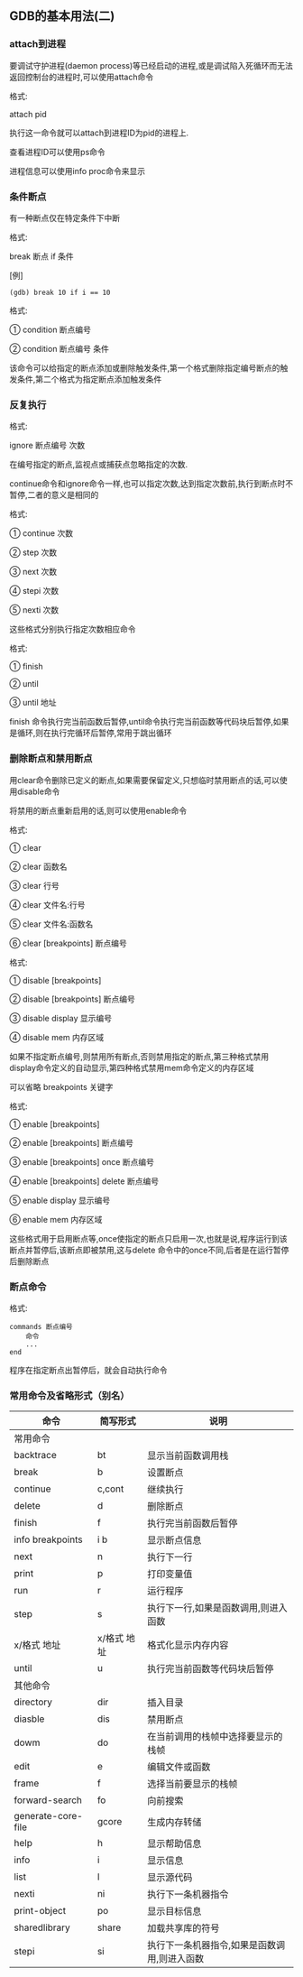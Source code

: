 ## GDB的基本用法(二)

### attach到进程

要调试守护进程(daemon process)等已经启动的进程,或是调试陷入死循环而无法返回控制台的进程时,可以使用attach命令

格式:

attach pid

执行这一命令就可以attach到进程ID为pid的进程上.

查看进程ID可以使用ps命令

进程信息可以使用info proc命令来显示

### 条件断点

有一种断点仅在特定条件下中断

格式:

break 断点 if 条件

[例]

```shell
(gdb) break 10 if i == 10
```

格式:

① condition 断点编号

② condition 断点编号 条件

该命令可以给指定的断点添加或删除触发条件,第一个格式删除指定编号断点的触发条件,第二个格式为指定断点添加触发条件

### 反复执行

格式:

ignore 断点编号 次数

在编号指定的断点,监视点或捕获点忽略指定的次数.

continue命令和ignore命令一样,也可以指定次数,达到指定次数前,执行到断点时不暂停,二者的意义是相同的

格式:

① continue 次数

② step 次数

③ next 次数

④ stepi 次数

⑤ nexti 次数

这些格式分别执行指定次数相应命令

格式:

① finish

② until

③ until 地址

finish 命令执行完当前函数后暂停,until命令执行完当前函数等代码块后暂停,如果是循环,则在执行完循环后暂停,常用于跳出循环

### 删除断点和禁用断点

用clear命令删除已定义的断点,如果需要保留定义,只想临时禁用断点的话,可以使用disable命令

将禁用的断点重新启用的话,则可以使用enable命令

格式:

① clear

② clear 函数名

③ clear 行号

④ clear 文件名:行号

⑤ clear 文件名:函数名

⑥ clear [breakpoints] 断点编号

格式:

① disable [breakpoints]

② disable [breakpoints] 断点编号

③ disable display 显示编号

④ disable mem 内存区域

如果不指定断点编号,则禁用所有断点,否则禁用指定的断点,第三种格式禁用display命令定义的自动显示,第四种格式禁用mem命令定义的内存区域

可以省略 breakpoints 关键字

格式:

① enable [breakpoints]

② enable [breakpoints] 断点编号

③ enable [breakpoints] once 断点编号

④ enable [breakpoints] delete 断点编号

⑤ enable display 显示编号

⑥ enable mem 内存区域

这些格式用于启用断点等,once使指定的断点只启用一次,也就是说,程序运行到该断点并暂停后,该断点即被禁用,这与delete 命令中的once不同,后者是在运行暂停后删除断点

### 断点命令

格式:

```
commands 断点编号
    命令
    ...
end
```

程序在指定断点出暂停后，就会自动执行命令

### 常用命令及省略形式（别名）

| 命令 | 简写形式    | 说明                  |
| --- |---------|---------------------|
|常用命令|||
|backtrace| bt      | 显示当前函数调用栈           |
| break | b       | 设置断点                |
|continue| c,cont  | 继续执行                |
|delete| d       | 删除断点                |
|finish| f       | 执行完当前函数后暂停          |
|info breakpoints| i b     | 显示断点信息              |
|next| n       | 执行下一行               |
|print| p       | 打印变量值               |
|run| r       | 运行程序                |
|step| s       | 执行下一行,如果是函数调用,则进入函数 |
|x/格式 地址| x/格式 地址 | 格式化显示内存内容           |
|until| u       | 执行完当前函数等代码块后暂停      |
|其他命令|||
|directory| dir     | 插入目录                |
|diasble| dis     | 禁用断点                |
|dowm| do      | 在当前调用的栈帧中选择要显示的栈帧   |
|edit| e       | 编辑文件或函数             |
|frame| f       | 选择当前要显示的栈帧          |
|forward-search | fo      | 向前搜索                |
|generate-core-file| gcore   | 生成内存转储              |
|help| h       | 显示帮助信息              |
|info| i       | 显示信息                |
|list| l       | 显示源代码               |
|nexti| ni      | 执行下一条机器指令           |
|print-object| po      | 显示目标信息              |
|sharedlibrary| share   | 加载共享库的符号            |
|stepi| si      | 执行下一条机器指令,如果是函数调用,则进入函数 |
